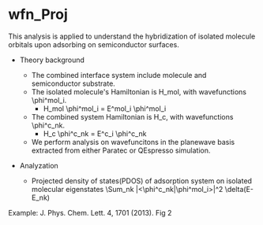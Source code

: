 wfn_Proj
========

This analysis is applied to understand the hybridization of isolated molecule orbitals upon adsorbing on semiconductor surfaces.

- Theory background
  - The combined interface system include molecule and semiconductor substrate.
  - The isolated molecule's Hamiltonian is H_mol, with wavefunctions \phi^mol_i.
	- H_mol \phi^mol_i = E^mol_i \phi^mol_i
  - The combined system Hamiltonian is H_c, with wavefunctions \phi^c_nk.
   	- H_c \phi^c_nk = E^c_i \phi^c_nk
  - We perform analysis on wavefuncitons in the planewave basis extracted from either Paratec or QEspresso simulation.

- Analyzation
  - Projected density of states(PDOS) of adsorption system on isolated molecular eigenstates
    \Sum_nk |<\phi^c_nk|\phi^mol_i>|^2 \delta(E-E_nk)
    

Example: J. Phys. Chem. Lett. 4, 1701 (2013). Fig 2
